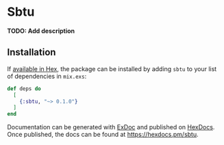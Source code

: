 # Sbtu

**TODO: Add description**

## Installation

If [available in Hex](https://hex.pm/docs/publish), the package can be installed
by adding `sbtu` to your list of dependencies in `mix.exs`:

```elixir
def deps do
  [
    {:sbtu, "~> 0.1.0"}
  ]
end
```

Documentation can be generated with [ExDoc](https://github.com/elixir-lang/ex_doc)
and published on [HexDocs](https://hexdocs.pm). Once published, the docs can
be found at <https://hexdocs.pm/sbtu>.

